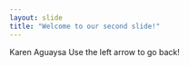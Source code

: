 ```yaml
---
layout: slide
title: "Welcome to our second slide!"
---
```

Karen Aguaysa
Use the left arrow to go back!
